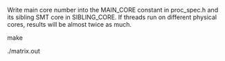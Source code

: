 Write main core number into the MAIN_CORE constant in proc_spec.h and its sibling SMT core in SIBLING_CORE.
If threads run on different physical cores, results will be almost twice as much.

make

./matrix.out
